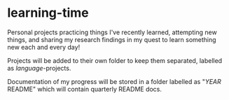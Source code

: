 # learning-time
Personal projects practicing things I've recently learned, attempting new things, and sharing my research findings in my quest to learn something new each and every day!

Projects will be added to their own folder to keep them separated, labelled as *language*-projects.

Documentation of my progress will be stored in a folder labelled as "*YEAR* README" which will contain quarterly README docs.
